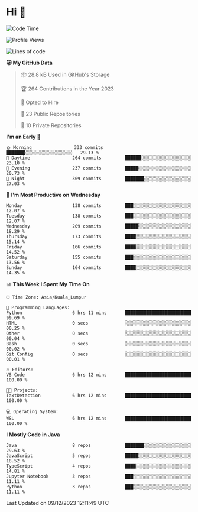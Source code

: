 <h1>Hi 👋</h1>

<!--START_SECTION:waka-->
![Code Time](http://img.shields.io/badge/Code%20Time-449%20hrs%2015%20mins-blue)

![Profile Views](http://img.shields.io/badge/Profile%20Views-0-blue)

![Lines of code](https://img.shields.io/badge/From%20Hello%20World%20I%27ve%20Written-1.2%20million%20lines%20of%20code-blue)

**🐱 My GitHub Data** 

> 📦 28.8 kB Used in GitHub's Storage 
 > 
> 🏆 264 Contributions in the Year 2023
 > 
> 💼 Opted to Hire
 > 
> 📜 23 Public Repositories 
 > 
> 🔑 10 Private Repositories 
 > 
**I'm an Early 🐤** 

```text
🌞 Morning                333 commits         ███████░░░░░░░░░░░░░░░░░░   29.13 % 
🌆 Daytime                264 commits         ██████░░░░░░░░░░░░░░░░░░░   23.10 % 
🌃 Evening                237 commits         █████░░░░░░░░░░░░░░░░░░░░   20.73 % 
🌙 Night                  309 commits         ███████░░░░░░░░░░░░░░░░░░   27.03 % 
```
📅 **I'm Most Productive on Wednesday** 

```text
Monday                   138 commits         ███░░░░░░░░░░░░░░░░░░░░░░   12.07 % 
Tuesday                  138 commits         ███░░░░░░░░░░░░░░░░░░░░░░   12.07 % 
Wednesday                209 commits         █████░░░░░░░░░░░░░░░░░░░░   18.29 % 
Thursday                 173 commits         ████░░░░░░░░░░░░░░░░░░░░░   15.14 % 
Friday                   166 commits         ████░░░░░░░░░░░░░░░░░░░░░   14.52 % 
Saturday                 155 commits         ███░░░░░░░░░░░░░░░░░░░░░░   13.56 % 
Sunday                   164 commits         ████░░░░░░░░░░░░░░░░░░░░░   14.35 % 
```


📊 **This Week I Spent My Time On** 

```text
🕑︎ Time Zone: Asia/Kuala_Lumpur

💬 Programming Languages: 
Python                   6 hrs 11 mins       █████████████████████████   99.69 % 
HTML                     0 secs              ░░░░░░░░░░░░░░░░░░░░░░░░░   00.25 % 
Other                    0 secs              ░░░░░░░░░░░░░░░░░░░░░░░░░   00.04 % 
Bash                     0 secs              ░░░░░░░░░░░░░░░░░░░░░░░░░   00.02 % 
Git Config               0 secs              ░░░░░░░░░░░░░░░░░░░░░░░░░   00.01 % 

🔥 Editors: 
VS Code                  6 hrs 12 mins       █████████████████████████   100.00 % 

🐱‍💻 Projects: 
TaxtDetection            6 hrs 12 mins       █████████████████████████   100.00 % 

💻 Operating System: 
WSL                      6 hrs 12 mins       █████████████████████████   100.00 % 
```

**I Mostly Code in Java** 

```text
Java                     8 repos             ███████░░░░░░░░░░░░░░░░░░   29.63 % 
JavaScript               5 repos             █████░░░░░░░░░░░░░░░░░░░░   18.52 % 
TypeScript               4 repos             ████░░░░░░░░░░░░░░░░░░░░░   14.81 % 
Jupyter Notebook         3 repos             ███░░░░░░░░░░░░░░░░░░░░░░   11.11 % 
Python                   3 repos             ███░░░░░░░░░░░░░░░░░░░░░░   11.11 % 
```




 Last Updated on 09/12/2023 12:11:49 UTC
<!--END_SECTION:waka-->
